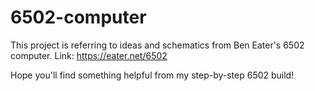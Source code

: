 # 6502-computer

This project is referring to ideas and schematics from Ben Eater's 6502 computer.
Link: https://eater.net/6502

Hope you'll find something helpful from my step-by-step 6502 build!

